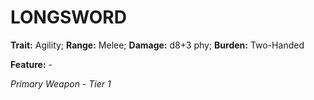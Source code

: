 # LONGSWORD

**Trait:** Agility; **Range:** Melee; **Damage:** d8+3 phy; **Burden:** Two-Handed

**Feature:** -

*Primary Weapon - Tier 1*
